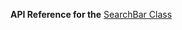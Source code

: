 
**API Reference for the** [SearchBar Class](https://docs.nativescript.org/api-reference/classes/_ui_search_bar_.searchbar)

